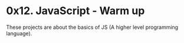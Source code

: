 # 0x12. JavaScript - Warm up
These projects are about the basics of JS (A higher level programming language).
